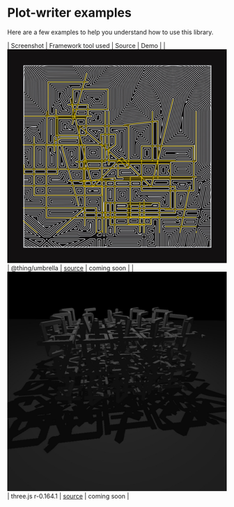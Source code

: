 # Plot-writer examples


Here are a few examples to help you understand how to use this library.

| Screenshot | Framework tool used | Source | Demo |
| ![letter offset](https://github.com/nclslbrn/plot-writer/blob/main/example/letter-offset.jpg) | @thing/umbrella | [source](https://github.com/nclslbrn/plot-writer/tree/main/example/letter-offset) | coming soon |
| ![letter to geometry](https://github.com/nclslbrn/plot-writer/blob/main/example/letter-to-geometry.jpg) | three.js r-0.164.1 | [source](https://github.com/nclslbrn/plot-writer/tree/main/example/letter-to-geometry) | coming soon | 
